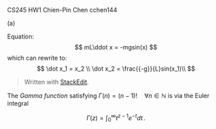 CS245 HW1 
Chien-Pin Chen cchen144


(a)

Equation:
$$
mL\ddot x = -mgsin(x)
$$
which can rewrite to:
$$
\dot x_1 = x_2 \\
\dot x_2 = \frac{{-g}}{L}sin(x_1)\\
$$

> Written with [StackEdit](https://stackedit.io/).

The *Gamma function* satisfying $\Gamma(n) = (n-1)!\quad\forall
n\in\mathbb N$ is via the Euler integral

$$
\Gamma(z) = \int_0^\infty t^{z-1}e^{-t}dt\,.
$$